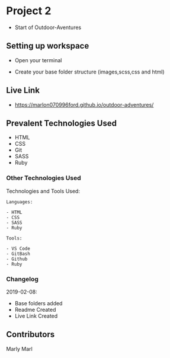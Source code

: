 #  Project 2

- Start of Outdoor-Aventures

## Setting up workspace

- Open your terminal

- Create your base folder structure (images,scss,css and html)

## Live Link
- https://marlon070996ford.github.io/outdoor-adventures/

## Prevalent Technologies Used

 - HTML
 - CSS
 - Git
 - SASS
 - Ruby
 

### Other Technologies Used

Technologies and Tools Used:

```
Languages:

- HTML
- CSS
- SASS
- Ruby

```
```
Tools:

- VS Code
- GitBash
- Github
- Ruby

```

### Changelog

2019-02-08:
- Base folders added
- Readme Created
- Live Link Created

## Contributors

Marly Marl